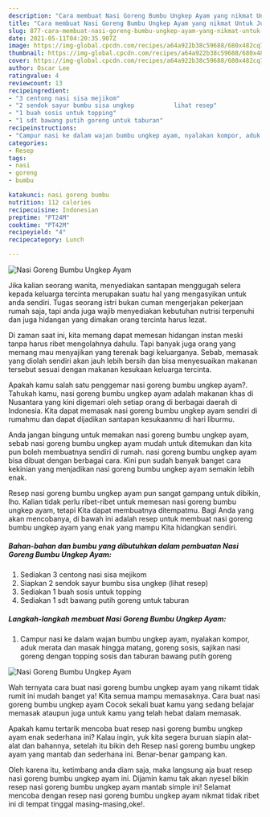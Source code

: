 ```yaml
---
description: "Cara membuat Nasi Goreng Bumbu Ungkep Ayam yang nikmat Untuk Jualan"
title: "Cara membuat Nasi Goreng Bumbu Ungkep Ayam yang nikmat Untuk Jualan"
slug: 877-cara-membuat-nasi-goreng-bumbu-ungkep-ayam-yang-nikmat-untuk-jualan
date: 2021-05-11T04:20:35.907Z
image: https://img-global.cpcdn.com/recipes/a64a922b38c59688/680x482cq70/nasi-goreng-bumbu-ungkep-ayam-foto-resep-utama.jpg
thumbnail: https://img-global.cpcdn.com/recipes/a64a922b38c59688/680x482cq70/nasi-goreng-bumbu-ungkep-ayam-foto-resep-utama.jpg
cover: https://img-global.cpcdn.com/recipes/a64a922b38c59688/680x482cq70/nasi-goreng-bumbu-ungkep-ayam-foto-resep-utama.jpg
author: Oscar Lee
ratingvalue: 4
reviewcount: 13
recipeingredient:
- "3 centong nasi sisa mejikom"
- "2 sendok sayur bumbu sisa ungkep           lihat resep"
- "1 buah sosis untuk topping"
- "1 sdt bawang putih goreng untuk taburan"
recipeinstructions:
- "Campur nasi ke dalam wajan bumbu ungkep ayam, nyalakan kompor, aduk merata dan masak hingga matang, goreng sosis, sajikan nasi goreng dengan topping sosis dan taburan bawang putih goreng"
categories:
- Resep
tags:
- nasi
- goreng
- bumbu

katakunci: nasi goreng bumbu 
nutrition: 112 calories
recipecuisine: Indonesian
preptime: "PT24M"
cooktime: "PT42M"
recipeyield: "4"
recipecategory: Lunch

---
```



![Nasi Goreng Bumbu Ungkep Ayam](https://img-global.cpcdn.com/recipes/a64a922b38c59688/680x482cq70/nasi-goreng-bumbu-ungkep-ayam-foto-resep-utama.jpg)

Jika kalian seorang wanita, menyediakan santapan menggugah selera kepada keluarga tercinta merupakan suatu hal yang mengasyikan untuk anda sendiri. Tugas seorang istri bukan cuman mengerjakan pekerjaan rumah saja, tapi anda juga wajib menyediakan kebutuhan nutrisi terpenuhi dan juga hidangan yang dimakan orang tercinta harus lezat.

Di zaman  saat ini, kita memang dapat memesan hidangan instan meski tanpa harus ribet mengolahnya dahulu. Tapi banyak juga orang yang memang mau menyajikan yang terenak bagi keluarganya. Sebab, memasak yang diolah sendiri akan jauh lebih bersih dan bisa menyesuaikan makanan tersebut sesuai dengan makanan kesukaan keluarga tercinta. 



Apakah kamu salah satu penggemar nasi goreng bumbu ungkep ayam?. Tahukah kamu, nasi goreng bumbu ungkep ayam adalah makanan khas di Nusantara yang kini digemari oleh setiap orang di berbagai daerah di Indonesia. Kita dapat memasak nasi goreng bumbu ungkep ayam sendiri di rumahmu dan dapat dijadikan santapan kesukaanmu di hari liburmu.

Anda jangan bingung untuk memakan nasi goreng bumbu ungkep ayam, sebab nasi goreng bumbu ungkep ayam mudah untuk ditemukan dan kita pun boleh membuatnya sendiri di rumah. nasi goreng bumbu ungkep ayam bisa dibuat dengan berbagai cara. Kini pun sudah banyak banget cara kekinian yang menjadikan nasi goreng bumbu ungkep ayam semakin lebih enak.

Resep nasi goreng bumbu ungkep ayam pun sangat gampang untuk dibikin, lho. Kalian tidak perlu ribet-ribet untuk memesan nasi goreng bumbu ungkep ayam, tetapi Kita dapat membuatnya ditempatmu. Bagi Anda yang akan mencobanya, di bawah ini adalah resep untuk membuat nasi goreng bumbu ungkep ayam yang enak yang mampu Kita hidangkan sendiri.

<!--inarticleads1-->

##### Bahan-bahan dan bumbu yang dibutuhkan dalam pembuatan Nasi Goreng Bumbu Ungkep Ayam:

1. Sediakan 3 centong nasi sisa mejikom
1. Siapkan 2 sendok sayur bumbu sisa ungkep           (lihat resep)
1. Sediakan 1 buah sosis untuk topping
1. Sediakan 1 sdt bawang putih goreng untuk taburan




<!--inarticleads2-->

##### Langkah-langkah membuat Nasi Goreng Bumbu Ungkep Ayam:

1. Campur nasi ke dalam wajan bumbu ungkep ayam, nyalakan kompor, aduk merata dan masak hingga matang, goreng sosis, sajikan nasi goreng dengan topping sosis dan taburan bawang putih goreng
<img src="https://img-global.cpcdn.com/steps/e0cb5ca08c838b17/160x128cq70/nasi-goreng-bumbu-ungkep-ayam-langkah-memasak-1-foto.jpg" alt="Nasi Goreng Bumbu Ungkep Ayam">



Wah ternyata cara buat nasi goreng bumbu ungkep ayam yang nikamt tidak rumit ini mudah banget ya! Kita semua mampu memasaknya. Cara buat nasi goreng bumbu ungkep ayam Cocok sekali buat kamu yang sedang belajar memasak ataupun juga untuk kamu yang telah hebat dalam memasak.

Apakah kamu tertarik mencoba buat resep nasi goreng bumbu ungkep ayam enak sederhana ini? Kalau ingin, yuk kita segera buruan siapin alat-alat dan bahannya, setelah itu bikin deh Resep nasi goreng bumbu ungkep ayam yang mantab dan sederhana ini. Benar-benar gampang kan. 

Oleh karena itu, ketimbang anda diam saja, maka langsung aja buat resep nasi goreng bumbu ungkep ayam ini. Dijamin kamu tak akan nyesel bikin resep nasi goreng bumbu ungkep ayam mantab simple ini! Selamat mencoba dengan resep nasi goreng bumbu ungkep ayam nikmat tidak ribet ini di tempat tinggal masing-masing,oke!.

